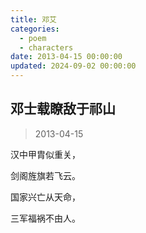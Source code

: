 ```yaml
---
title: 邓艾
categories:
  - poem
  - characters
date: 2013-04-15 00:00:00
updated: 2024-09-02 00:00:00
---
```


## 邓士载瞭敌于祁山 ##

> 2013-04-15

汉中甲胄似重关，

剑阁旌旗若飞云。

国家兴亡从天命，

三军福祸不由人。